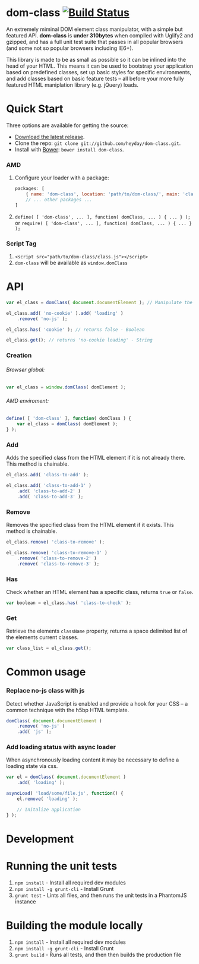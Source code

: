 # dom-class [![Build Status](https://secure.travis-ci.org/heyday/dom-class.png)](http://travis-ci.org/heyday/dom-class)

An extremely miminal DOM element class manipulator, with a simple but featured API. **dom-class** is **under 310bytes** when compiled with Uglify2 and gzipped, and has a full unit test suite that passes in all popular browsers (and some not so popular browsers including IE6+).

This library is made to be as small as possible so it can be inlined into the head of your HTML. This means it can be used to bootstrap your application based on predefined classes, set up basic styles for specific environments, and add classes based on basic feature tests – all before your more fully featured HTML maniplation library (e.g. jQuery) loads.


Quick Start
===========

Three options are available for getting the source:

* [Download the latest release](https://github.com/heyday/dom-class/zipball/master).
* Clone the repo: `git clone git://github.com/heyday/dom-class.git`.
* Install with [Bower](http://twitter.github.com/bower): `bower install dom-class`.

### AMD

1. Configure your loader with a package:

	```javascript
	packages: [
		{ name: 'dom-class', location: 'path/to/dom-class/', main: 'class' },
		// ... other packages ...
	]
	```

1. `define( [ 'dom-class', ... ], function( domClass, ... ) { ... } );` or `require( [ 'dom-class', ... ], function( domClass, ... ) { ... } );`

### Script Tag

1. `<script src="path/to/dom-class/class.js"></script>`
1. `dom-class` will be available as `window.domClass`


API
===========

```javascript
var el_class = domClass( document.documentElement ); // Manipulate the `html` tag

el_class.add( 'no-cookie' ).add( 'loading' )
	.remove( 'no-js' );

el_class.has( 'cookie' ); // returns false - Boolean

el_class.get(); // returns 'no-cookie loading' - String
```

### Creation

###### Browser global:
```javascript
var el_class = window.domClass( domElement );
```

###### AMD enviroment:
```javascript
define( [ 'dom-class' ], function( domClass ) {
	var el_class = domClass( domElement );
} );
```

### Add
Adds the specified class from the HTML element if it is not already there. This method is chainable.

```javascript
el_class.add( 'class-to-add' );

el_class.add( 'class-to-add-1' )
	.add( 'class-to-add-2' )
	.add( 'class-to-add-3' );
```

### Remove
Removes the specified class from the HTML element if it exists. This method is chainable.

```javascript
el_class.remove( 'class-to-remove' );

el_class.remove( 'class-to-remove-1' )
	.remove( 'class-to-remove-2' )
	.remove( 'class-to-remove-3' );
```

### Has
Check whether an HTML element has a specific class, returns `true` or `false`.

```javascript
var boolean = el_class.has( 'class-to-check' );
```

### Get
Retrieve the elements `className` property, returns a space delimited list of the elements current classes.

```javascript
var class_list = el_class.get();
```



Common usage
===========

### Replace no-js class with js
Detect whether JavaScript is enabled and provide a hook for your CSS – a common technique with the h5bp HTML template.

```javascript
domClass( document.documentElement )
	.remove( 'no-js' )
	.add( 'js' );
```

### Add loading status with async loader
When asynchronously loading content it may be necessary to define a loading state via css.

```javascript
var el = domClass( document.documentElement )
	.add( 'loading' );

asyncLoad( 'load/some/file.js', function() {
	el.remove( 'loading' );

	// Initalize application
} );
```

Development
===========

# Running the unit tests

1. `npm install` - Install all required dev modules
1. `npm install -g grunt-cli` - Install Grunt
1. `grunt test` - Lints all files, and then runs the unit tests in a PhantomJS instance

# Building the module locally

1. `npm install` - Install all required dev modules
1. `npm install -g grunt-cli` - Install Grunt
1. `grunt build` - Runs all tests, and then then builds the production file
